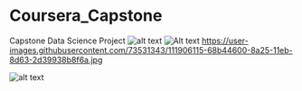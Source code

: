 # Coursera_Capstone
Capstone Data Science Project
![alt text](https://https://github.com/Fairouzg/Coursera_Capstone/blob/master/Quadrant.jpg?raw=true)
![Alt text](relative/path/to/Quadrant.jpg?raw=true "Title")
https://user-images.githubusercontent.com/73531343/111906115-68b44600-8a25-11eb-8d63-2d39938b8f6a.jpg


![alt text](https://www.google.com/imgres?imgurl=https%3A%2F%2Flittletikescommercial.com%2Fwp-content%2Fuploads%2F2020%2F08%2Fsocial-development-tab.png&imgrefurl=https%3A%2F%2Flittletikescommercial.com%2F&tbnid=EEJ37bJcIA30_M&vet=12ahUKEwiRrtSDwMHvAhUB9qwKHeobAj4QMygNegUIARDsAQ..i&docid=8CV7AMDHBy9NzM&w=697&h=628&q=playground&ved=2ahUKEwiRrtSDwMHvAhUB9qwKHeobAj4QMygNegUIARDsAQ)
